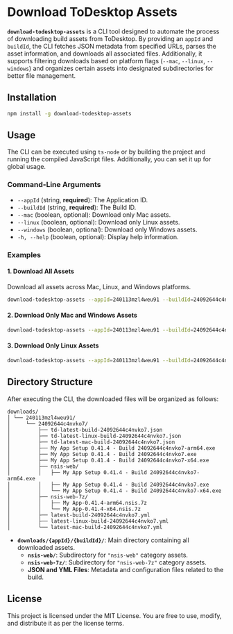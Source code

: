 # Download ToDesktop Assets

**`download-todesktop-assets`** is a CLI tool designed to automate the process of downloading build assets from ToDesktop. By providing an `appId` and `buildId`, the CLI fetches JSON metadata from specified URLs, parses the asset information, and downloads all associated files. Additionally, it supports filtering downloads based on platform flags (`--mac`, `--linux`, `--windows`) and organizes certain assets into designated subdirectories for better file management.

## Installation

```bash
npm install -g download-todesktop-assets
```

## Usage

The CLI can be executed using `ts-node` or by building the project and running the compiled JavaScript files. Additionally, you can set it up for global usage.

### Command-Line Arguments

- `--appId` (string, **required**): The Application ID.
- `--buildId` (string, **required**): The Build ID.
- `--mac` (boolean, optional): Download only Mac assets.
- `--linux` (boolean, optional): Download only Linux assets.
- `--windows` (boolean, optional): Download only Windows assets.
- `-h, --help` (boolean, optional): Display help information.

### Examples

#### 1. Download All Assets

Download all assets across Mac, Linux, and Windows platforms.

```bash
download-todesktop-assets --appId=240113mzl4weu91 --buildId=24092644c4nvko7
```

#### 2. Download Only Mac and Windows Assets

```bash
download-todesktop-assets --appId=240113mzl4weu91 --buildId=24092644c4nvko7 --mac --windows
```

#### 3. Download Only Linux Assets

```bash
download-todesktop-assets --appId=240113mzl4weu91 --buildId=24092644c4nvko7 --linux
```

## Directory Structure

After executing the CLI, the downloaded files will be organized as follows:

```
downloads/
│ └── 240113mzl4weu91/
│     └── 24092644c4nvko7/
│         ├── td-latest-build-24092644c4nvko7.json
│         ├── td-latest-linux-build-24092644c4nvko7.json
│         ├── td-latest-mac-build-24092644c4nvko7.json
│         ├── My App Setup 0.41.4 - Build 24092644c4nvko7-arm64.exe
│         ├── My App Setup 0.41.4 - Build 24092644c4nvko7.exe
│         ├── My App Setup 0.41.4 - Build 24092644c4nvko7-x64.exe
│         ├── nsis-web/
│         │   ├── My App Setup 0.41.4 - Build 24092644c4nvko7-arm64.exe
│         │   ├── My App Setup 0.41.4 - Build 24092644c4nvko7.exe
│         │   └── My App Setup 0.41.4 - Build 24092644c4nvko7-x64.exe
│         ├── nsis-web-7z/
│         │   ├── My App-0.41.4-arm64.nsis.7z
│         │   └── My App-0.41.4-x64.nsis.7z
│         ├── latest-build-24092644c4nvko7.yml
│         ├── latest-linux-build-24092644c4nvko7.yml
│         └── latest-mac-build-24092644c4nvko7.yml
```

- **`downloads/{appId}/{buildId}/`**: Main directory containing all downloaded assets.
  - **`nsis-web/`**: Subdirectory for `"nsis-web"` category assets.
  - **`nsis-web-7z/`**: Subdirectory for `"nsis-web-7z"` category assets.
  - **JSON and YML Files**: Metadata and configuration files related to the build.

## License

This project is licensed under the MIT License. You are free to use, modify, and distribute it as per the license terms.
